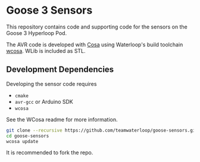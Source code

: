 # Goose 3 Sensors
This repository contains code and supporting code for the sensors on the Goose 3 Hyperloop Pod.

The AVR code is developed with [Cosa](https://github.com/mikaelpatel/Cosa) using Waterloop's build toolchain
[wcosa](https://github.com/teamwaterloop/wcosa). WLib is included as STL.

## Development Dependencies
Developing the sensor code requires
* `cmake`
* `avr-gcc` or Arduino SDK
* `wcosa`

See the WCosa readme for more information.

```bash
git clone --recursive https://github.com/teamwaterloop/goose-sensors.git
cd goose-sensors
wcosa update
```

It is recommended to fork the repo.
